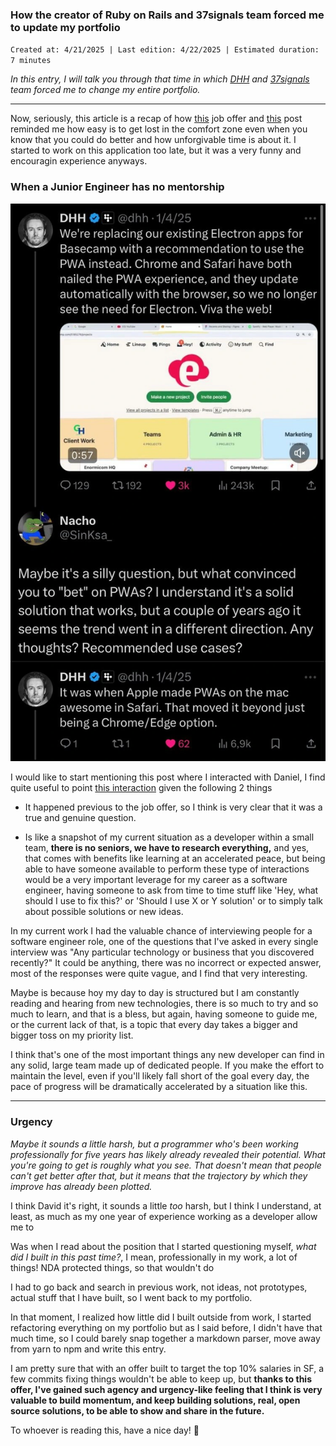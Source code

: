 ### How the creator of Ruby on Rails and 37signals team forced me to update my portfolio

`` Created at: 4/21/2025 | Last edition: 4/22/2025 | Estimated duration: 7 minutes ``

*In this entry, I will talk you through that time in which [DHH](https://x.com/dhh)
and [37signals](https://37signals.com/) team forced me to change my entire portfolio.*

---

Now, seriously, this article is a recap of how [this](https://apply.workable.com/37signals/j/A97E298621/) job offer
and [this](https://www.linkedin.com/posts/david-heinemeier-hansson-374b18221_junior-rails-programmer-37signals-activity-7315314289219706881-Kv-w?utm_source=share&utm_medium=member_desktop&rcm=ACoAAClJnbEBH4QPy9OzpMPGilPUGiKgzuhV-aI)
post reminded me how easy is to get lost in the comfort zone even when you know that you could do better and how unforgivable time is about it. I started to work on this
application too late, but it was a very funny and encouragin experience anyways.

### When a Junior Engineer has no mentorship

![Post](https://raw.githubusercontent.com/ignfer/portfolio/refs/heads/main/public/assets/images/8409678f-e53f-45f4-ade0-04c17f3680c8.webp)

I would like to start mentioning this post where I interacted with Daniel, I find quite useful to
point [this interaction](https://x.com/sinksa_/status/1907090917577662858) given the following 2 things

* It happened previous to the job offer, so I think is very clear that it was a true and genuine question.

* Is like a snapshot of my current situation as a developer within a small team, **there is no seniors, we have to research everything,** and yes, that comes with benefits like
  learning at an accelerated peace, but being able to have someone available to perform these type of interactions would be a very important leverage for my career as a software
  engineer, having someone to ask from time to time stuff like 'Hey, what should I use to fix this?' or 'Should I use X or Y solution' or to simply talk about possible solutions
  or new ideas.

In my current work I had the valuable chance of interviewing people for a software engineer role, one of the questions that I've asked in every single interview was "Any particular
technology or business that you discovered recently?" It could be anything, there was no incorrect or expected answer, most of the responses were quite vague, and I find that very
interesting.

Maybe is because hoy my day to day is structured but I am constantly reading and hearing from new technologies, there is so much to try and so much to learn, and that is a bless,
but again, having someone to guide me, or the current lack of that, is a topic that every day takes a bigger and bigger toss on my priority list.

I think that's one of the most important things any new developer can find in any solid, large team made up of dedicated people. If you make the effort to maintain the level, even
if you'll likely fall short of the goal every day, the pace of progress will be dramatically accelerated by a situation like this.

---

### Urgency

*Maybe it sounds a little harsh, but a programmer who's been working professionally for five years has likely already revealed their potential. What you're going to get is roughly
what you see. That doesn't mean that people can't get better after that, but it means that the trajectory by which they improve has already been plotted.*

I think David it's right, it sounds a little *too* harsh, but I think I understand, at least, as much as my one year of experience working as a developer allow me to

Was when I read about the position that I started questioning myself, _what did I built in this past time?_, I mean, professionally in my work, a lot of things! NDA protected
things,
so that wouldn't do

I had to go back and search in previous work, not ideas, not prototypes, actual stuff that I have built, so I went back to my portfolio.

In that moment, I realized how little did I built outside from work, I started refactoring everything on my portfolio but as I said before, I didn't have that much time, so I could
barely snap together a markdown parser, move away from yarn to npm and write this entry.

I am pretty sure that with an offer built to target the top 10% salaries in SF, a few commits fixing things wouldn't be able to keep up, but **thanks to this offer, I've gained
such agency and urgency-like feeling that I think is very valuable to build momentum, and keep building solutions, real, open source solutions, to be able to show and share in the
future.**

To whoever is reading this, have a nice day! 🫡

